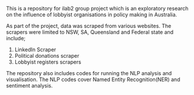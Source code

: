 
This is a repository for ilab2 group project which is an exploratory research on the influence of lobbyist organisations in policy making in Australia.


As part of the project, data was scraped from various websites. The scrapers were limited to NSW, SA, Queensland and Federal state and include;
1. LinkedIn Scraper
2. Political donations scraper
3. Lobbyist registers scrapers

The repository also includes codes for running the NLP analysis and visualisation.
The NLP codes cover Named Entity Recognition(NER) and sentiment analysis.
 

